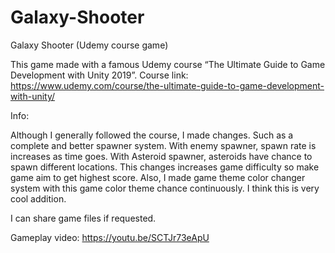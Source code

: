 # Galaxy-Shooter
Galaxy Shooter (Udemy course game)

This game made with a famous Udemy course “The Ultimate Guide to Game Development with Unity 2019”.
Course link: https://www.udemy.com/course/the-ultimate-guide-to-game-development-with-unity/
 
Info:

Although I generally followed the course, I made changes. Such as a complete and better spawner system. With enemy spawner, spawn rate is increases as time goes. With Asteroid spawner, asteroids have chance to spawn different locations. This changes increases game difficulty so make game aim to get highest score. Also, I made  game theme color changer system with this game color theme chance continuously. I think this is very cool addition.

I can share game files if requested.

Gameplay video: https://youtu.be/SCTJr73eApU
